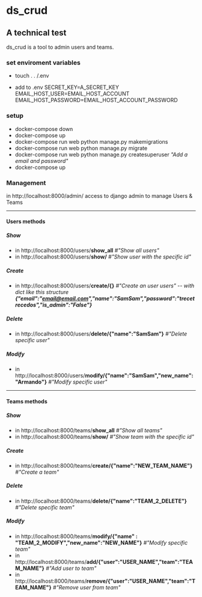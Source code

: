 # ds_crud
## A technical test

ds_crud is a tool to admin users and teams.

### set enviroment variables
- touch . . /.env

- add to .env
SECRET_KEY=A_SECRET_KEY
EMAIL_HOST_USER=EMAIL_HOST_ACCOUNT
EMAIL_HOST_PASSWORD=EMAIL_HOST_ACCOUNT_PASSWORD

### setup
- docker-compose down
- docker-compose up
- docker-compose run web python manage.py makemigrations
- docker-compose run web python manage.py migrate
- docker-compose run web python manage.py createsuperuser
  _"Add a email and password"_
- docker-compose up

### Management
in http://localhost:8000/admin/ access to django admin to manage Users & Teams

---
#### Users methods
##### Show
- in http://localhost:8000/users/__show_all__  _#"Show all users"_
- in http://localhost:8000/users/__show/<id>__  _#"Show user with the specific id"_
##### Create
- in http://localhost:8000/users/__create/{}__  _#"Create an user users"_
-- _with dict like this structure  
  __{"email":"email@email.com","name":"SamSam","password":"trecetrecedos","is_admin":"False"}___
##### Delete
- in http://localhost:8000/users/__delete/{"name":"SamSam"}__  _#"Delete specific user"_
##### Modify
- in http://localhost:8000/users/__modify/{"name":"SamSam","new_name":"Armando"}__  _#"Modify specific user"_
---
#### Teams methods
##### Show
- in http://localhost:8000/teams/__show_all__  _#"Show all teams"_
- in http://localhost:8000/teams/__show/<id>__  _#"Show team with the specific id"_
##### Create
- in http://localhost:8000/teams/__create/{"name":"NEW_TEAM_NAME"}__  _#"Create a team"_
##### Delete
- in http://localhost:8000/teams/__delete/{"name":"TEAM_2_DELETE"}__  _#"Delete specific team"_
##### Modify
- in http://localhost:8000/teams/__modify/{"name" : "TEAM_2_MODIFY","new_name":"NEW_NAME"}__  _#"Modify specific team"_
- in http://localhost:8000/teams/__add/{"user":"USER_NAME","team":"TEAM_NAME"}__  _#"Add user to team"_
- in http://localhost:8000/teams/__remove/{"user":"USER_NAME","team":"TEAM_NAME"}__  _#"Remove user from team"_
